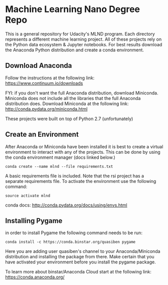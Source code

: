 # Machine Learning Nano Degree Repo

This is a general repository for Udacity's MLND program.  Each directory represents a different machine learning project.  All of these projects rely on the Python data ecosystem & Jupyter notebooks.  For best results download the Anaconda Python distribution and create a conda environment.

## Download Anaconda

Follow the instructions at the following link: https://www.continuum.io/downloads

FYI: if you don't want the full Anaconda distribution, download Miniconda.  Miniconda does not include all the libraries that the full Anaconda distribution does.  Download Miniconda at the following link: http://conda.pydata.org/miniconda.html

These projects were built on top of Python 2.7 (unfortunately)

## Create an Environment

After Anaconda or Miniconda have been installed it is best to create a virtual environment to interact with any of the projects.  This can be done by using the conda environment manager (docs linked below.)

`conda create --name mlnd --file requirements.txt`

A basic requirements file is included.  Note that the rsi project has a separate requirements file.  To activate the environment use the following command:

`source activate mlnd`

conda docs: http://conda.pydata.org/docs/using/envs.html

## Installing Pygame

in order to install Pygame the following command needs to be run:

`conda install -c https://conda.binstar.org/quasiben pygame`

Here you are adding user quasiben's channel to your Anaconda/Miniconda distribution and installing the package from there.  Make certain that you have activated your environment before you install the pygame package.

To learn more about binstar/Anaconda Cloud start at the following link: https://conda.anaconda.org/
